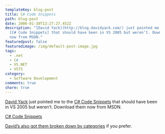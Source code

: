 ```yaml
---
templateKey: blog-post
title: C# Code Snippets
path: blog-post
date: 2006-01-30T13:27:27.452Z
description: "[David Yack](http://blog.davidyack.com/) just pointed me to the
  [C# Code Snippets] that should have been in VS 2005 but weren’t. Download them
  now from MSDN."
featuredpost: false
featuredimage: /img/default-post-image.jpg
tags:
  - .net
  - C#
  - VS.NET
  - VSTS
category:
  - Software Development
comments: true
share: true
---
```

<!--StartFragment-->

[David Yack](http://blog.davidyack.com/) just pointed me to the [C# Code Snippets](http://msdn.microsoft.com/vstudio/eula.aspx?id=4480E22E-0E1B-4c1c-8EC6-EBD4D82F1BA3) that should have been in VS 2005 but weren’t. Download them now from MSDN.

[C# Code Snippets](http://msdn.microsoft.com/vstudio/eula.aspx?id=4480E22E-0E1B-4c1c-8EC6-EBD4D82F1BA3)

[David’s also got them broken down by categories](http://blog.davidyack.com/comments/3889.aspx) if you prefer.

<!--EndFragment-->